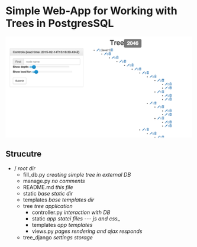 # Simple Web-App for Working with Trees in PostgresSQL
![Screenshot](screen.png)

## Strucutre

* / _root dir_
  * fill_db.py _creating simple tree in external DB_
  * manage.py _no comments_
  * README.md _this file_
  * static _base static dir_
  * templates _base templates dir_
  * tree _tree application_
    * controller.py _interaction with DB_
    * static _app statci files --- js and css__
    * templates _app templates_
    * views.py _pages rendering and ajax responds_
  * tree_django _settings storage_
